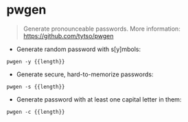 # pwgen

> Generate pronounceable passwords.
> More information: <https://github.com/tytso/pwgen>

- Generate random password with s[y]mbols:

`pwgen -y {{length}}`

- Generate secure, hard-to-memorize passwords:

`pwgen -s {{length}}`

- Generate password with at least one capital letter in them:

`pwgen -c {{length}}`
